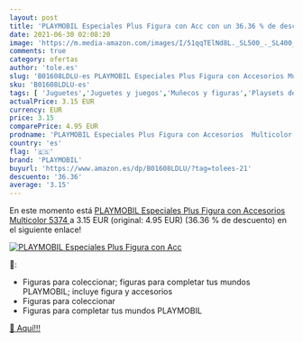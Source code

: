 ```yaml
---
layout: post
title: 'PLAYMOBIL Especiales Plus Figura con Acc con un 36.36 % de descuento'
date: 2021-06-30 02:08:20
image: 'https://m.media-amazon.com/images/I/51qqTElNd8L._SL500_._SL400_.jpg'
comments: true
category: ofertas
author: 'tole.es'
slug: 'B01608LDLU-es PLAYMOBIL Especiales Plus Figura con Accesorios Multicolor...'
sku: 'B01608LDLU-es'
tags: [ 'Juguetes','Juguetes y juegos','Muñecos y figuras','Playsets de figuras de juguete para niños','playmobil', ]
actualPrice: 3.15 EUR
currency: EUR
price: 3.15
comparePrice: 4.95 EUR
prodname: 'PLAYMOBIL Especiales Plus Figura con Accesorios  Multicolor  5374 '
country: 'es'
flag: '🇪🇸'
brand: 'PLAYMOBIL'
buyurl: 'https://www.amazon.es/dp/B01608LDLU/?tag=tolees-21'
descuento: '36.36'
average: '3.15'
---
```


En este momento está [PLAYMOBIL Especiales Plus Figura con Accesorios  Multicolor  5374 ](https://www.amazon.es/dp/B01608LDLU/?tag=tolees-21) a 3.15 EUR (original: 4.95 EUR) (36.36 %  de descuento) en el siguiente enlace!

[![PLAYMOBIL Especiales Plus Figura con Acc](https://m.media-amazon.com/images/I/51qqTElNd8L._SL500_._SL400_.jpg)](https://www.amazon.es/dp/B01608LDLU/?tag=tolees-21)

🔎:

- Figuras para coleccionar; figuras para completar tus mundos PLAYMOBIL; incluye figura y accesorios
- Figuras para coleccionar
- Figuras para completar tus mundos PLAYMOBIL

[🛒 Aquí!!!](https://www.amazon.es/dp/B01608LDLU/?tag=tolees-21)
